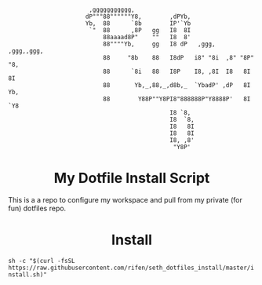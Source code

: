 ```
                       ,ggggggggggg,                                       
                      dP"""88""""""Y8,        ,dPYb,                       
                      Yb,  88      `8b        IP'`Yb                       
                       `"  88      ,8P   gg   I8  8I                       
                           88aaaad8P"    ""   I8  8'                       
                           88""""Yb,     gg   I8 dP   ,ggg,    ,ggg,,ggg,  
                           88     "8b    88   I8dP   i8" "8i  ,8" "8P" "8, 
                           88      `8i   88   I8P    I8, ,8I  I8   8I   8I 
                           88       Yb,_,88,_,d8b,_  `YbadP' ,dP   8I   Yb,
                           88        Y88P""Y8PI8"888888P"Y8888P'   8I   `Y8
                                              I8 `8,                       
                                              I8  `8,                      
                                              I8   8I                      
                                              I8   8I                      
                                              I8, ,8'                      
                                               "Y8P'                        
````
# <center>My Dotfile Install Script</center>
This is a a repo to configure my workspace and pull from my private (for fun) dotfiles repo.

# <center>Install</center>
`sh -c "$(curl -fsSL https://raw.githubusercontent.com/rifen/seth_dotfiles_install/master/install.sh)"`
